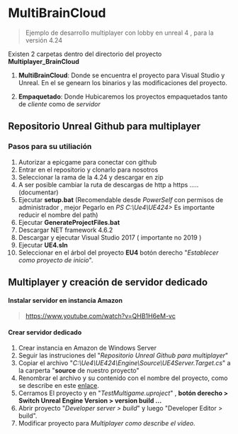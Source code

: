 # MultiBrainCloud

> Ejemplo de desarrollo multiplayer con lobby en unreal 4 , para la versión 4.24

Existen 2 carpetas dentro del directorio del proyecto **Multiplayer_BrainCloud**

1. **MultiBrainCloud**: Donde se encuentra el proyecto para Visual Studio y Unreal. En el se genearn los binarios y las modificaciones del proyecto.

2. **Empaquetado**: Donde Hubicaremos los proyectos empaquetados tanto de *cliente* como de *servidor*


## Repositorio Unreal Github para multiplayer

###  Pasos para su utiliación
1. Autorizar a epicgame para conectar con github
2. Entrar en el repositorio y clonarlo para nosotros
3. Seleccionar la rama de la 4.24 y descargar en zip
4. A ser posible cambiar la ruta de descargas de http a https ..... (documentar)
5. Ejecutar **setup.bat** (Recomendable desde *PowerSelf* con permisos de administrador , mejor Pegarlo en *PS C:\Ue4\UE424>* Es importante reducir el nombre del path)
6. Ejecutar **GenerateProjectFiles.bat**
7. Descargar NET framework 4.6.2
8. Descargar y ejecutar Visual Studio 2017 ( importante no 2019 )
9. Ejecutar **UE4.sln**
10. Seleccionar en el árbol del proyecto **EU4** botón derecho "*Establecer como proyecto de inicio*".

## Multiplayer y creación de servidor dedicado
####  Instalar servidor en instancia Amazon
> https://www.youtube.com/watch?v=QHB1H6eM-vc
#### Crear servidor dedicado
1. Crear instancia en Amazon de Windows Server
2.  Seguir las instruciones del "*Repositorio Unreal Github para multiplayer*"
3.  Copiar el archivo "*C:\Ue4\UE424\Engine\Source\UE4Server.Target.cs*" a la carperta "**source** de nuestro proyecto"
4. Renombrar el archivo y su contenido con el nombre del proyecto, como se describe en este [enlace](https://docs.unrealengine.com/en-US/InteractiveExperiences/Networking/HowTo/DedicatedServers/index.html). 
5. Cerramos El proyecto y en "*TestMultigame.uproject*" , **botón derecho > Switch Unreal Engine Version > version build ...**
6. Abrir proyecto "*Developer server > build*" y luego "Developer Editor > build".
7. Modificar proyecto para *Multiplayer como describe el video*.
